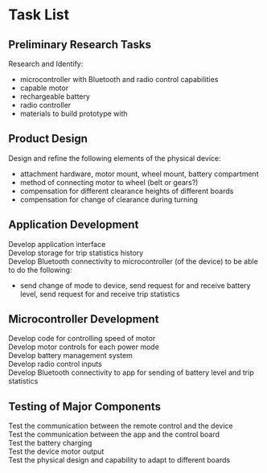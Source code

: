 # Task List
## Preliminary Research Tasks <br>
Research and Identify: <br>
- microcontroller with Bluetooth and radio control capabilities <br>
- capable motor <br>
- rechargeable battery <br>
- radio controller <br>
- materials to build prototype with <br>
## Product Design <br>
Design and refine the following elements of the physical device: <br>
- attachment hardware, motor mount, wheel mount, battery compartment <br>
- method of connecting motor to wheel (belt or gears?) <br>
- compensation for different clearance heights of different boards <br>
- compensation for change of clearance during turning <br>
## Application Development <br>
Develop application interface <br>
Develop storage for trip statistics history  <br>
Develop Bluetooth connectivity to microcontroller (of the device) to be able to do the following:  <br>
- send change of mode to device, send request for and receive battery level, send request for and receive trip statistics <br>
## Microcontroller Development <br>
Develop code for controlling speed of motor <br>
Develop motor controls for each power mode <br>
Develop battery management system <br>
Develop radio control inputs <br>
Develop Bluetooth connectivity to app for sending of battery level and trip statistics <br>
## Testing of Major Components <br>
Test the communication between the remote control and the device <br>
Test the communication between the app and the control board <br>
Test the battery charging <br>
Test the device motor output <br>
Test the physical design and capability to adapt to different boards <br>

